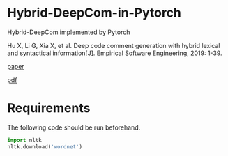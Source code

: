 # Hybrid-DeepCom-in-Pytorch
Hybrid-DeepCom implemented by Pytorch

Hu X, Li G, Xia X, et al. Deep code comment generation with hybrid lexical and syntactical information[J]. Empirical Software Engineering, 2019: 1-39.

[paper](https://link.springer.com/article/10.1007/s10664-019-09730-9)

[pdf](https://link.springer.com/content/pdf/10.1007/s10664-019-09730-9.pdf)

# Requirements

The following code should be run beforehand.

```python
import nltk
nltk.download('wordnet')
```

